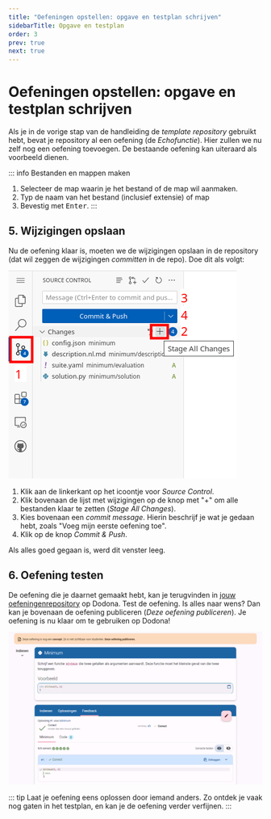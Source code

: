 ```yaml
---
title: "Oefeningen opstellen: opgave en testplan schrijven"
sidebarTitle: Opgave en testplan
order: 3
prev: true
next: true
---
```


# Oefeningen opstellen: opgave en testplan schrijven

Als je in de vorige stap van de handleiding de _template repository_ gebruikt hebt, bevat je repository al een oefening (de _Echofunctie_).
Hier zullen we nu zelf nog een oefening toevoegen.
De bestaande oefening kan uiteraard als voorbeeld dienen.

::: info Bestanden en mappen maken
1. Selecteer de map waarin je het bestand of de map wil aanmaken.
2. Typ de naam van het bestand (inclusief extensie) of map
3. Bevestig met <kbd>Enter</kbd>.
:::

<!--@include: ../../examples/_common.md-->

## 5. Wijzigingen opslaan

Nu de oefening klaar is, moeten we de wijzigingen opslaan in de repository (dat wil zeggen de wijzigingen _committen_ in de repo).
Doe dit als volgt:

![commit window](./commit.png)

1. Klik aan de linkerkant op het icoontje voor _Source Control_.
2. Klik bovenaan de lijst met wijzigingen op de knop met "+" om alle bestanden klaar te zetten (_Stage All Changes_).
3. Kies bovenaan een _commit message_. Hierin beschrijf je wat je gedaan hebt, zoals "Voeg mijn eerste oefening toe".
4. Klik op de knop _Commit & Push_.

Als alles goed gegaan is, werd dit venster leeg.

## 6. Oefening testen

De oefening die je daarnet gemaakt hebt, kan je terugvinden in  [jouw oefeningenrepository](https://dodona.be/nl/repositories/) op Dodona. Test de oefening. Is alles naar wens? Dan kan je bovenaan de oefening publiceren (_Deze oefening publiceren_). Je oefening is nu klaar om te gebruiken op Dodona!

![Minimum oefening](./minimum.png)

::: tip
Laat je oefening eens oplossen door iemand anders. Zo ontdek je vaak nog gaten in het testplan, en kan je de oefening verder verfijnen.
:::

